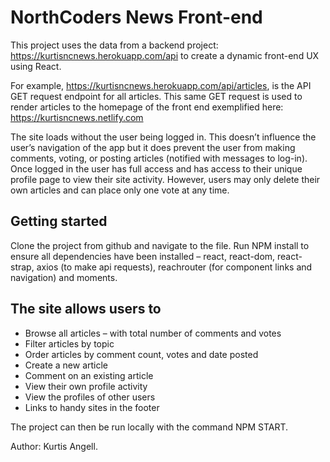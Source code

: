 # NorthCoders News Front-end

This project uses the data from a backend project: https://kurtisncnews.herokuapp.com/api to create a dynamic front-end UX using React. 

For example, https://kurtisncnews.herokuapp.com/api/articles, is the API GET request endpoint for all articles. This same GET request is used to render articles to the homepage of the front end exemplified here: https://kurtisncnews.netlify.com

The site loads without the user being logged in. This doesn’t influence the user’s navigation of the app but it does prevent the user from making comments, voting, or posting articles (notified with messages to log-in). Once logged in the user has full access and has access to their unique profile page to view their site activity. However, users may only delete their own articles and can place only one vote at any time. 

## Getting started
Clone the project from github and navigate to the file.  Run NPM install to ensure all dependencies have been installed – react, react-dom, react-strap, axios (to make api requests), reachrouter (for component links and navigation) and moments. 

## The site allows users to
- Browse all articles – with total number of comments and votes 
- Filter articles by topic
- Order articles by comment count, votes and date posted
- Create a new article
- Comment on an existing article
- View their own profile activity 
- View the profiles of other users
- Links to handy sites in the footer

The project can then be run locally with the command NPM START.

Author: Kurtis Angell. 

